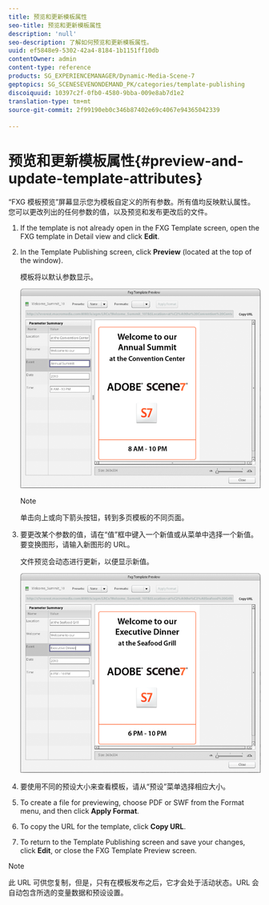 ```yaml
---
title: 预览和更新模板属性
seo-title: 预览和更新模板属性
description: 'null'
seo-description: 了解如何预览和更新模板属性。
uuid: ef5848e9-5302-42a4-8184-1b1151ff10db
contentOwner: admin
content-type: reference
products: SG_EXPERIENCEMANAGER/Dynamic-Media-Scene-7
geptopics: SG_SCENESEVENONDEMAND_PK/categories/template-publishing
discoiquuid: 10397c2f-0fb0-4580-9bba-009e8ab7d1e2
translation-type: tm+mt
source-git-commit: 2f99190eb0c346b87402e69c4067e94365042339

---
```



# 预览和更新模板属性{#preview-and-update-template-attributes}

“FXG 模板预览”屏幕显示您为模板自定义的所有参数。所有值均反映默认属性。您可以更改列出的任何参数的值，以及预览和发布更改后的文件。

1. If the template is not already open in the FXG Template screen, open the FXG template in Detail view and click **Edit**.
1. In the Template Publishing screen, click **Preview** (located at the top of the window).

   模板将以默认参数显示。

   ![“FXG模板”预览屏幕中的默认参数](/help/assets/wp_fxg_preview_a.png)

   >[!NOTE]
   >
   >单击向上或向下箭头按钮，转到多页模板的不同页面。

1. 要更改某个参数的值，请在“值”框中键入一个新值或从菜单中选择一个新值。要变换图形，请输入新图形的 URL。

   文件预览会动态进行更新，以便显示新值。

   ![动态反映新值。](/help/assets/wp_fxg_preview_b.png)

1. 要使用不同的预设大小来查看模板，请从“预设”菜单选择相应大小。
1. To create a file for previewing, choose PDF or SWF from the Format menu, and then click **Apply Format**.
1. To copy the URL for the template, click **Copy URL**.
1. To return to the Template Publishing screen and save your changes, click **Edit**, or close the FXG Template Preview screen.

>[!NOTE]
>
>此 URL 可供您复制，但是，只有在模板发布之后，它才会处于活动状态。URL 会自动包含所选的变量数据和预设设置。


